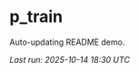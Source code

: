 # p_train

Auto-updating README demo.

<!--START_SECTION:status-->
_Last run: 2025-10-14 18:30 UTC_
<!--END_SECTION:status-->








































































































































































































































































































































































































































































































































































































































































































































































































































































































































































































































































































































































































































































































